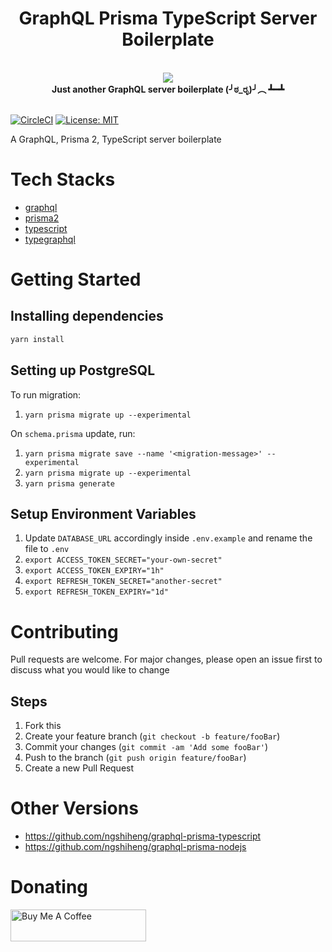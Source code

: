<h1 align="center"><strong>GraphQL Prisma TypeScript Server Boilerplate</strong></h1>

<br />

<div align="center"><img src="https://imgur.com/1MfnLVl.png" /></div>

<div align="center"><strong>Just another GraphQL server boilerplate (╯ಠ_ರೃ)╯︵ ┻━┻</strong></div>

<br />

[![CircleCI](https://circleci.com/gh/ngshiheng/graphql-prisma2-typescript/tree/master.svg?style=svg)](https://circleci.com/gh/ngshiheng/graphql-prisma2-typescript/tree/master)
[![License: MIT](https://img.shields.io/badge/License-MIT-green.svg)](https://github.com/ngshiheng/graphql-prisma2-typescript/blob/master/LICENSE)

A GraphQL, Prisma 2, TypeScript server boilerplate

# Tech Stacks

-   [graphql](https://graphql.org/)
-   [prisma2](https://github.com/prisma/prisma2/)
-   [typescript](https://www.typescriptlang.org/)
-   [typegraphql](https://typegraphql.com/)

# Getting Started

## Installing dependencies

```bash
yarn install
```

## Setting up PostgreSQL

To run migration:

1. `yarn prisma migrate up --experimental`

On `schema.prisma` update, run:

1. `yarn prisma migrate save --name '<migration-message>' --experimental`
2. `yarn prisma migrate up --experimental`
3. `yarn prisma generate`

## Setup Environment Variables

1. Update `DATABASE_URL` accordingly inside `.env.example` and rename the file to `.env`
2. `export ACCESS_TOKEN_SECRET="your-own-secret"`
3. `export ACCESS_TOKEN_EXPIRY="1h"`
4. `export REFRESH_TOKEN_SECRET="another-secret"`
5. `export REFRESH_TOKEN_EXPIRY="1d"`

# Contributing

Pull requests are welcome. For major changes, please open an issue first to discuss what you would like to change

## Steps

1. Fork this
2. Create your feature branch (`git checkout -b feature/fooBar`)
3. Commit your changes (`git commit -am 'Add some fooBar'`)
4. Push to the branch (`git push origin feature/fooBar`)
5. Create a new Pull Request

# Other Versions

-   https://github.com/ngshiheng/graphql-prisma-typescript
-   https://github.com/ngshiheng/graphql-prisma-nodejs

# Donating

<a href="https://www.buymeacoffee.com/jerryng" target="_blank"><img src="https://cdn.buymeacoffee.com/buttons/default-black.png" alt="Buy Me A Coffee" style="height: 51px !important;width: 217px !important;"></a>
